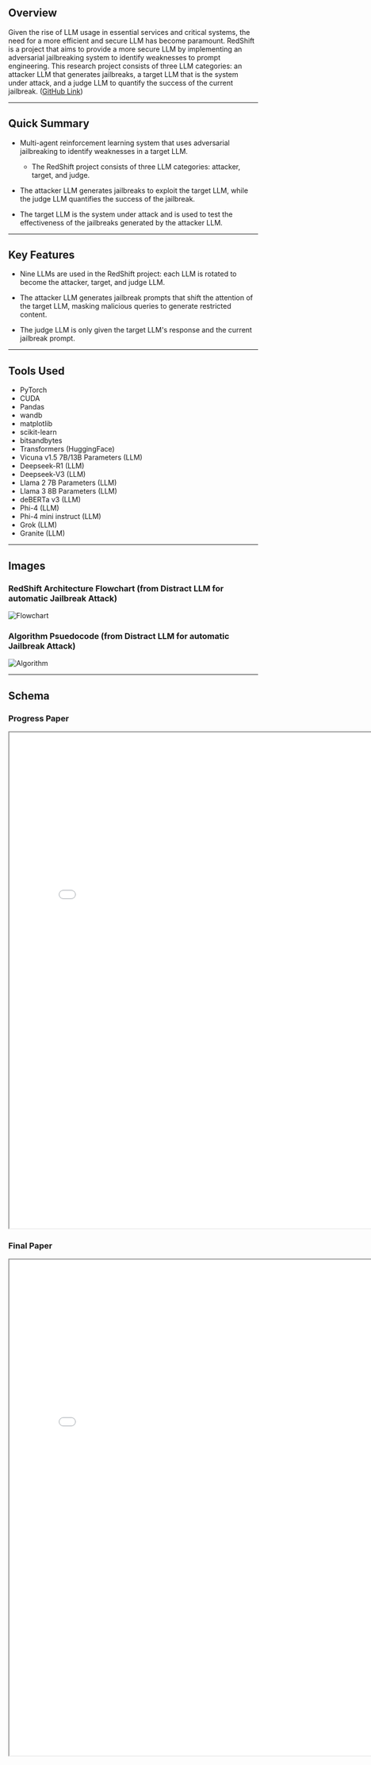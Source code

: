 ## Overview
Given the rise of LLM usage in essential services and critical systems, the need for a more efficient and secure LLM has become paramount. RedShift is a project that aims to provide a more secure LLM by implementing an adversarial jailbreaking system to identify weaknesses to prompt engineering. This research project consists of three LLM categories: an attacker LLM that generates jailbreaks, a target LLM that is the system under attack, and a judge LLM to quantify the success of the current jailbreak.
([GitHub Link](https://github.com/NirvekPandey/RedShift))

---

## Quick Summary
- Multi-agent reinforcement learning system that uses adversarial jailbreaking to identify weaknesses in a target LLM.
  - The RedShift project consists of three LLM categories: attacker, target, and judge.

- The attacker LLM generates jailbreaks to exploit the target LLM, while the judge LLM quantifies the success of the jailbreak.

- The target LLM is the system under attack and is used to test the effectiveness of the jailbreaks generated by the attacker LLM.
---

## Key Features
- Nine LLMs are used in the RedShift project: each LLM is rotated to become the attacker, target, and judge LLM.

- The attacker LLM generates jailbreak prompts that shift the attention of the target LLM, masking malicious queries to generate restricted content.

- The judge LLM is only given the target LLM's response and the current jailbreak prompt.

---

## Tools Used
- PyTorch
- CUDA
- Pandas
- wandb
- matplotlib
- scikit-learn
- bitsandbytes
- Transformers (HuggingFace)
- Vicuna v1.5 7B/13B Parameters (LLM)
- Deepseek-R1 (LLM)
- Deepseek-V3 (LLM)
- Llama 2 7B Parameters (LLM)
- Llama 3 8B Parameters (LLM)
- deBERTa v3 (LLM)
- Phi-4 (LLM)
- Phi-4 mini instruct (LLM)
- Grok (LLM)
- Granite (LLM)
  
---

## Images

### RedShift Architecture Flowchart (from Distract LLM for automatic Jailbreak Attack)
![Flowchart](/markdown/redshift-assets/flowchart.png)

### Algorithm Psuedocode (from Distract LLM for automatic Jailbreak Attack)
![Algorithm](/markdown/redshift-assets/algorithm.png)

---

## Schema
### Progress Paper
<iframe src="/markdown/redshift-assets/RedShift_Midway.pdf" width="800" height="1000px" title="RedShift_Midway"></iframe>

### Final Paper
<iframe src="/markdown/redshift-assets/RedShift_Final.pdf" width="800" height="1000px" title="RedShift_Final"></iframe>